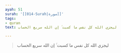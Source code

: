 ```yaml
---
ayah: 51
surah: '[[014-Surah|سورة]]'
tags:
- quran
text: ليجزي الله كل نفس ما كسبت ۚ إن الله سريع الحساب

---
```

> ليجزي الله كل نفس ما كسبت ۚ إن الله سريع الحساب
